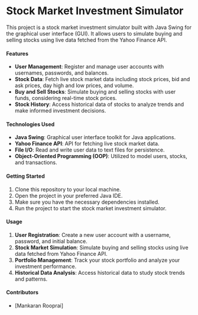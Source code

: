 # Stock Market Investment Simulator

This project is a stock market investment simulator built with Java Swing for the graphical user interface (GUI). It allows users to simulate buying and selling stocks using live data fetched from the Yahoo Finance API.

#### Features

- **User Management**: Register and manage user accounts with usernames, passwords, and balances.
- **Stock Data**: Fetch live stock market data including stock prices, bid and ask prices, day high and low prices, and volume.
- **Buy and Sell Stocks**: Simulate buying and selling stocks with user funds, considering real-time stock prices.
- **Stock History**: Access historical data of stocks to analyze trends and make informed investment decisions.

#### Technologies Used

- **Java Swing**: Graphical user interface toolkit for Java applications.
- **Yahoo Finance API**: API for fetching live stock market data.
- **File I/O**: Read and write user data to text files for persistence.
- **Object-Oriented Programming (OOP)**: Utilized to model users, stocks, and transactions.

#### Getting Started

1. Clone this repository to your local machine.
2. Open the project in your preferred Java IDE.
3. Make sure you have the necessary dependencies installed.
4. Run the project to start the stock market investment simulator.

#### Usage

1. **User Registration**: Create a new user account with a username, password, and initial balance.
2. **Stock Market Simulation**: Simulate buying and selling stocks using live data fetched from Yahoo Finance API.
3. **Portfolio Management**: Track your stock portfolio and analyze your investment performance.
4. **Historical Data Analysis**: Access historical data to study stock trends and patterns.

#### Contributors

- [Mankaran Rooprai]
